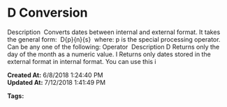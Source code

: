 # D Conversion

Description  Converts dates between internal and external format. It takes the general form:  D{p}{n}{s}  where: p is the special processing operator. Can be any one of the following: Operator  Description D Returns only the day of the month as a numeric value. I Returns only dates stored in the external format in internal format. You can use this i  

**Created At:** 6/8/2018 1:24:40 PM  
**Updated At:** 7/12/2018 1:41:49 PM  

**Tags:**
<badge text='date conversion' vertical='middle' />
